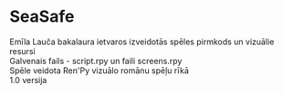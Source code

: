 # SeaSafe
Emīla Lauča bakalaura ietvaros izveidotās spēles pirmkods un vizuālie resursi\
Galvenais fails - script.rpy un faili screens.rpy\
Spēle veidota Ren'Py vizuālo romānu spēļu rīkā\
1.0 versija
